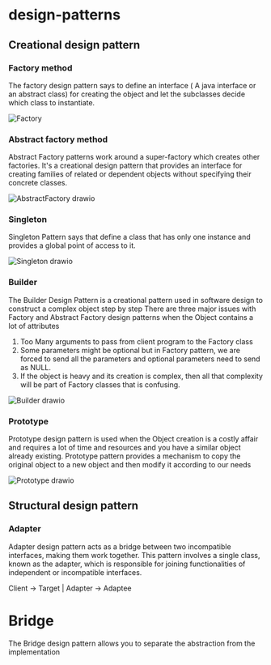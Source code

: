 # design-patterns
## Creational design pattern
### Factory method
The factory design pattern says to define an interface ( A java interface or an abstract class) for creating the object and let the subclasses decide which class to instantiate.

![Factory](https://github.com/patil31051998/design-patterns/assets/145420889/b1f9b7e3-5c08-4a79-8492-6448898f0431)

### Abstract factory method
Abstract Factory patterns work around a super-factory which creates other factories. It's a creational design pattern that provides an interface for creating families of related or dependent objects without specifying their concrete classes.

![AbstractFactory drawio](https://github.com/patil31051998/design-patterns/assets/145420889/130c22d2-9917-4d23-aa73-a34e62d088b5)

### Singleton
Singleton Pattern says that define a class that has only one instance and provides a global point of access to it.

![Singleton drawio](https://github.com/patil31051998/design-patterns/assets/145420889/a3492517-80bc-4f98-89be-b5de71b2173d)

### Builder
The Builder Design Pattern is a creational pattern used in software design to construct a complex object step by step
There are three major issues with Factory and Abstract Factory design patterns when the Object contains a lot of attributes
1. Too Many arguments to pass from client program to the Factory class
2. Some parameters might be optional but in Factory pattern, we are forced to send all the parameters and optional parameters need to send as NULL.
3. If the object is heavy and its creation is complex, then all that complexity will be part of Factory classes that is confusing.

![Builder drawio](https://github.com/patil31051998/design-patterns/assets/145420889/6eeed031-1786-4c84-9863-ea6d07ed16d5)

### Prototype
Prototype design pattern is used when the Object creation is a costly affair and requires a lot of time and resources and you have a similar object already existing. Prototype pattern provides a mechanism to copy the original object to a new object and then modify it according to our needs

![Prototype drawio](https://github.com/patil31051998/design-patterns/assets/145420889/4d902c40-1039-40ed-8904-28fb0ed68e74)

## Structural design pattern
### Adapter
Adapter design pattern acts as a bridge between two incompatible interfaces, making them work together. This pattern involves a single class, known as the adapter, which is responsible for joining functionalities of independent or incompatible interfaces.

Client -> Target
            |
          Adapter -> Adaptee

# Bridge
The Bridge design pattern allows you to separate the abstraction from the implementation
